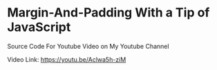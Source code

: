 # Margin-And-Padding With a Tip of JavaScript 
Source Code For Youtube Video on My Youtube Channel

Video Link: https://youtu.be/Aclwa5h-ziM
